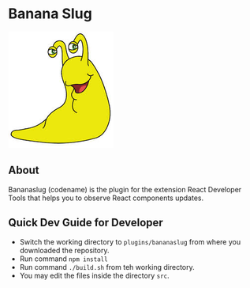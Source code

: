 # Banana Slug

![mascot](images/mascot.jpg?raw=true "mascot")

## About

Bananaslug (codename) is the plugin for the extension React Developer Tools that helps you to observe React components updates.

## Quick Dev Guide for Developer
* Switch the working directory to `plugins/bananaslug` from where you downloaded the repository.
* Run command `npm install`
* Run command `./build.sh` from teh working directory.
* You may edit the files inside the directory `src`.
